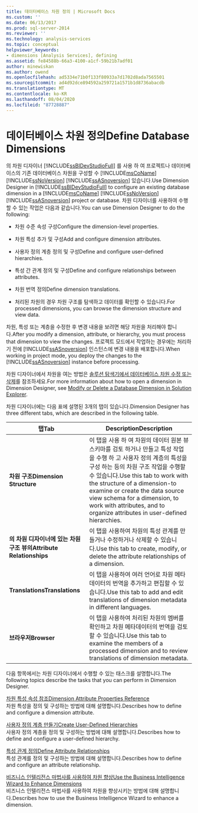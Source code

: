 ```yaml
---
title: 데이터베이스 차원 정의 | Microsoft Docs
ms.custom: ''
ms.date: 06/13/2017
ms.prod: sql-server-2014
ms.reviewer: ''
ms.technology: analysis-services
ms.topic: conceptual
helpviewer_keywords:
- dimensions [Analysis Services], defining
ms.assetid: fe84588b-66a3-4100-a1cf-59b21b7adf01
author: minewiskan
ms.author: owend
ms.openlocfilehash: ad5334e71b0f133f80933a7d1702d8ada7565501
ms.sourcegitcommit: ad4d92dce894592a259721a1571b1d8736abacdb
ms.translationtype: MT
ms.contentlocale: ko-KR
ms.lasthandoff: 08/04/2020
ms.locfileid: "87728887"
---
```

# <a name="define-database-dimensions"></a><span data-ttu-id="af05f-102">데이터베이스 차원 정의</span><span class="sxs-lookup"><span data-stu-id="af05f-102">Define Database Dimensions</span></span>
  <span data-ttu-id="af05f-103">의 차원 디자이너 [!INCLUDE[ssBIDevStudioFull](../../includes/ssbidevstudiofull-md.md)] 를 사용 하 여 프로젝트나 데이터베이스의 기존 데이터베이스 차원을 구성할 수 [!INCLUDE[msCoName](../../includes/msconame-md.md)] [!INCLUDE[ssNoVersion](../../includes/ssnoversion-md.md)] [!INCLUDE[ssASnoversion](../../includes/ssasnoversion-md.md)] 있습니다.</span><span class="sxs-lookup"><span data-stu-id="af05f-103">Use Dimension Designer in [!INCLUDE[ssBIDevStudioFull](../../includes/ssbidevstudiofull-md.md)] to configure an existing database dimension in a [!INCLUDE[msCoName](../../includes/msconame-md.md)] [!INCLUDE[ssNoVersion](../../includes/ssnoversion-md.md)] [!INCLUDE[ssASnoversion](../../includes/ssasnoversion-md.md)] project or database.</span></span> <span data-ttu-id="af05f-104">차원 디자이너를 사용하여 수행할 수 있는 작업은 다음과 같습니다.</span><span class="sxs-lookup"><span data-stu-id="af05f-104">You can use Dimension Designer to do the following:</span></span>  
  
-   <span data-ttu-id="af05f-105">차원 수준 속성 구성</span><span class="sxs-lookup"><span data-stu-id="af05f-105">Configure the dimension-level properties.</span></span>  
  
-   <span data-ttu-id="af05f-106">차원 특성 추가 및 구성</span><span class="sxs-lookup"><span data-stu-id="af05f-106">Add and configure dimension attributes.</span></span>  
  
-   <span data-ttu-id="af05f-107">사용자 정의 계층 정의 및 구성</span><span class="sxs-lookup"><span data-stu-id="af05f-107">Define and configure user-defined hierarchies.</span></span>  
  
-   <span data-ttu-id="af05f-108">특성 간 관계 정의 및 구성</span><span class="sxs-lookup"><span data-stu-id="af05f-108">Define and configure relationships between attributes.</span></span>  
  
-   <span data-ttu-id="af05f-109">차원 번역 정의</span><span class="sxs-lookup"><span data-stu-id="af05f-109">Define dimension translations.</span></span>  
  
-   <span data-ttu-id="af05f-110">처리된 차원의 경우 차원 구조를 탐색하고 데이터를 확인할 수 있습니다.</span><span class="sxs-lookup"><span data-stu-id="af05f-110">For processed dimensions, you can browse the dimension structure and view data.</span></span>  
  
 <span data-ttu-id="af05f-111">차원, 특성 또는 계층을 수정한 후 변경 내용을 보려면 해당 차원을 처리해야 합니다.</span><span class="sxs-lookup"><span data-stu-id="af05f-111">After you modify a dimension, attribute, or hierarchy, you must process that dimension to view the changes.</span></span> <span data-ttu-id="af05f-112">프로젝트 모드에서 작업하는 경우에는 처리하기 전에 [!INCLUDE[ssASnoversion](../../includes/ssasnoversion-md.md)] 인스턴스에 변경 내용을 배포합니다.</span><span class="sxs-lookup"><span data-stu-id="af05f-112">When working in project mode, you deploy the changes to the [!INCLUDE[ssASnoversion](../../includes/ssasnoversion-md.md)] instance before processing.</span></span>  
  
 <span data-ttu-id="af05f-113">차원 디자이너에서 차원을 여는 방법은 [솔루션 탐색기에서 데이터베이스 차원 수정 또는 삭제](database-dimensions-modify-or-delete-a-database-dimension-in-solution-explorer.md)를 참조하세요.</span><span class="sxs-lookup"><span data-stu-id="af05f-113">For more information about how to open a dimension in Dimension Designer, see [Modify or Delete a Database Dimension in Solution Explorer](database-dimensions-modify-or-delete-a-database-dimension-in-solution-explorer.md).</span></span>  
  
 <span data-ttu-id="af05f-114">차원 디자이너에는 다음 표에 설명된 3개의 탭이 있습니다.</span><span class="sxs-lookup"><span data-stu-id="af05f-114">Dimension Designer has three different tabs, which are described in the following table.</span></span>  
  
|<span data-ttu-id="af05f-115">탭</span><span class="sxs-lookup"><span data-stu-id="af05f-115">Tab</span></span>|<span data-ttu-id="af05f-116">Description</span><span class="sxs-lookup"><span data-stu-id="af05f-116">Description</span></span>|  
|---------|-----------------|  
|<span data-ttu-id="af05f-117">**차원 구조**</span><span class="sxs-lookup"><span data-stu-id="af05f-117">**Dimension Structure**</span></span>|<span data-ttu-id="af05f-118">이 탭을 사용 하 여 차원의 데이터 원본 뷰 스키마를 검토 하거나 만들고 특성 작업을 수행 하 고 사용자 정의 계층의 특성을 구성 하는 등의 차원 구조 작업을 수행할 수 있습니다.</span><span class="sxs-lookup"><span data-stu-id="af05f-118">Use this tab to work with the structure of a dimension-to examine or create the data source view schema for a dimension, to work with attributes, and to organize attributes in user-defined hierarchies.</span></span>|  
|<span data-ttu-id="af05f-119">**의 차원 디자이너에 있는 차원 구조 뷰의**</span><span class="sxs-lookup"><span data-stu-id="af05f-119">**Attribute Relationships**</span></span>|<span data-ttu-id="af05f-120">이 탭을 사용하여 차원의 특성 관계를 만들거나 수정하거나 삭제할 수 있습니다.</span><span class="sxs-lookup"><span data-stu-id="af05f-120">Use this tab to create, modify, or delete the attribute relationships of a dimension.</span></span>|  
|<span data-ttu-id="af05f-121">**Translations**</span><span class="sxs-lookup"><span data-stu-id="af05f-121">**Translations**</span></span>|<span data-ttu-id="af05f-122">이 탭을 사용하여 여러 언어로 차원 메타데이터의 번역을 추가하고 편집할 수 있습니다.</span><span class="sxs-lookup"><span data-stu-id="af05f-122">Use this tab to add and edit translations of dimension metadata in different languages.</span></span>|  
|<span data-ttu-id="af05f-123">**브라우저**</span><span class="sxs-lookup"><span data-stu-id="af05f-123">**Browser**</span></span>|<span data-ttu-id="af05f-124">이 탭을 사용하여 처리된 차원의 멤버를 확인하고 차원 메타데이터의 번역을 검토할 수 있습니다.</span><span class="sxs-lookup"><span data-stu-id="af05f-124">Use this tab to examine the members of a processed dimension and to review translations of dimension metadata.</span></span>|  
  
 <span data-ttu-id="af05f-125">다음 항목에서는 차원 디자이너에서 수행할 수 있는 태스크를 설명합니다.</span><span class="sxs-lookup"><span data-stu-id="af05f-125">The following topics describe the tasks that you can perform in Dimension Designer.</span></span>  
  
 [<span data-ttu-id="af05f-126">차원 특성 속성 참조</span><span class="sxs-lookup"><span data-stu-id="af05f-126">Dimension Attribute Properties Reference</span></span>](dimension-attribute-properties-reference.md)  
 <span data-ttu-id="af05f-127">차원 특성을 정의 및 구성하는 방법에 대해 설명합니다.</span><span class="sxs-lookup"><span data-stu-id="af05f-127">Describes how to define and configure a dimension attribute.</span></span>  
  
 [<span data-ttu-id="af05f-128">사용자 정의 계층 만들기</span><span class="sxs-lookup"><span data-stu-id="af05f-128">Create User-Defined Hierarchies</span></span>](user-defined-hierarchies-create.md)  
 <span data-ttu-id="af05f-129">사용자 정의 계층을 정의 및 구성하는 방법에 대해 설명합니다.</span><span class="sxs-lookup"><span data-stu-id="af05f-129">Describes how to define and configure a user-defined hierarchy.</span></span>  
  
 [<span data-ttu-id="af05f-130">특성 관계 정의</span><span class="sxs-lookup"><span data-stu-id="af05f-130">Define Attribute Relationships</span></span>](attribute-relationships-define.md)  
 <span data-ttu-id="af05f-131">특성 관계를 정의 및 구성하는 방법에 대해 설명합니다.</span><span class="sxs-lookup"><span data-stu-id="af05f-131">Describes how to define and configure an attribute relationship.</span></span>  
  
 [<span data-ttu-id="af05f-132">비즈니스 인텔리전스 마법사를 사용하여 차원 향상</span><span class="sxs-lookup"><span data-stu-id="af05f-132">Use the Business Intelligence Wizard to Enhance Dimensions</span></span>](../use-the-business-intelligence-wizard-to-enhance-dimensions.md)  
 <span data-ttu-id="af05f-133">비즈니스 인텔리전스 마법사를 사용하여 차원을 향상시키는 방법에 대해 설명합니다.</span><span class="sxs-lookup"><span data-stu-id="af05f-133">Describes how to use the Business Intelligence Wizard to enhance a dimension.</span></span>  
  
  
